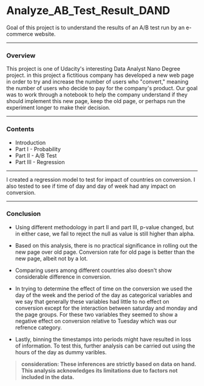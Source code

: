 # Analyze_AB_Test_Result_DAND
Goal of this project is to understand the results of an A/B test run by an e-commerce website. 
***
### Overview
This project is one of Udacity's interesting Data Analyst Nano Degree project. in this project a fictitious company has developed a new web page in order to try and increase the number of users who "convert," meaning the number of users who decide to pay for the company's product. Our goal was to work through a notebook to help the company understand if they should implement this new page, keep the old page, or perhaps run the experiment longer to make their decision.

***
### Contents
* Introduction
* Part I - Probability
* Part II - A/B Test
* Part III - Regression

***
I created a regression model to test for impact of countries on conversion. I also tested to see if time of day and day of week had any impact on conversion. 

***
### Conclusion 
* Using different methodology in part II and part III, p-value changed, but in either case, we fail to reject the null as value is still higher than alpha.

* Based on this analysis, there is no practical significance in rolling out the new page over old page. Conversion rate for old page is better than the new page, albeit not by a lot.

* Comparing users among different countries also doesn't show considerable difference in conversion.

* In trying to determine the effect of time on the conversion we used the day of the week and the period of the day as categorical variables and we say that generally these variables had little to no effect on conversion except for the interaction between saturday and monday and the page groups. For these two variables they seemed to show a negative effect on conversion relative to Tuesday which was our refrence category.

* Lastly, binning the timestamps into periods might have resulted in loss of information. To test this, further analysis can be carried out using the hours of the day as dummy varibles.

> **consideration: 
These inferences are strictly based on data on hand. This analysis acknowledges its limitations due to factors not included in the data.**
